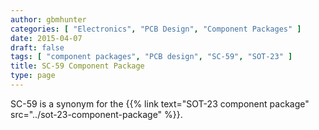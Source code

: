 ```yaml
---
author: gbmhunter
categories: [ "Electronics", "PCB Design", "Component Packages" ]
date: 2015-04-07
draft: false
tags: [ "component packages", "PCB design", "SC-59", "SOT-23" ]
title: SC-59 Component Package
type: page
---
```


SC-59 is a synonym for the {{% link text="SOT-23 component package" src="../sot-23-component-package" %}}.
